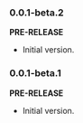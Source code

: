 <!-- 
BSD 3-Clause License
Copyright (c) 2022, GM Consult Pty Ltd
All rights reserved. 
-->


### 0.0.1-beta.2
**PRE-RELEASE**

- Initial version.

### 0.0.1-beta.1

**PRE-RELEASE**
- Initial version.